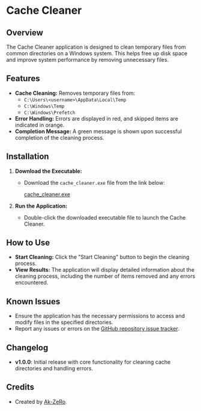 # Cache Cleaner

## Overview

The Cache Cleaner application is designed to clean temporary files from common directories on a Windows system. This helps free up disk space and improve system performance by removing unnecessary files.

## Features

- **Cache Cleaning:** Removes temporary files from:
  - `C:\Users\<username>\AppData\Local\Temp`
  - `C:\Windows\Temp`
  - `C:\Windows\Prefetch`
- **Error Handling:** Errors are displayed in red, and skipped items are indicated in orange.
- **Completion Message:** A green message is shown upon successful completion of the cleaning process.

## Installation

1. **Download the Executable:**

   - Download the `cache_cleaner.exe` file from the link below:

     [cache_cleaner.exe](https://github.com/Ak-ZeRo-Dev/cache_cleaner/releases/download/v1.0.0/cache_cleaner.exe)

2. **Run the Application:**
   - Double-click the downloaded executable file to launch the Cache Cleaner.

## How to Use

- **Start Cleaning:** Click the "Start Cleaning" button to begin the cleaning process.
- **View Results:** The application will display detailed information about the cleaning process, including the number of items removed and any errors encountered.

## Known Issues

- Ensure the application has the necessary permissions to access and modify files in the specified directories.
- Report any issues or errors on the [GitHub repository issue tracker](https://github.com/Ak-ZeRo-Dev/cache_cleaner/issues).

## Changelog

- **v1.0.0**: Initial release with core functionality for cleaning cache directories and handling errors.

## Credits

- Created by [Ak-ZeRo](https://github.com/Ak-ZeRo-Dev).
